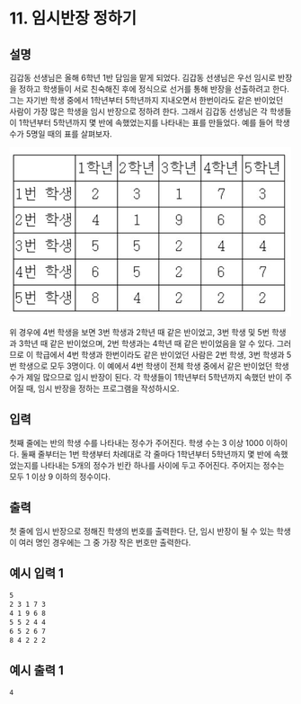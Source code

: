 # 11. 임시반장 정하기

## 설명
김갑동 선생님은 올해 6학년 1반 담임을 맡게 되었다.
김갑동 선생님은 우선 임시로 반장을 정하고 학생들이 서로 친숙해진 후에 정식으로 선거를 통해 반장을 선출하려고 한다.
그는 자기반 학생 중에서 1학년부터 5학년까지 지내오면서 한번이라도 같은 반이었던 사람이 가장 많은 학생을 임시 반장으로 정하려 한다.
그래서 김갑동 선생님은 각 학생들이 1학년부터 5학년까지 몇 반에 속했었는지를 나타내는 표를 만들었다.
예를 들어 학생 수가 5명일 때의 표를 살펴보자.

<img src="./f8a83920ca.jpg">

위 경우에 4번 학생을 보면 3번 학생과 2학년 때 같은 반이었고, 3번 학생 및 5번 학생과 3학년 때 같은 반이었으며,
2번 학생과는 4학년 때 같은 반이었음을 알 수 있다. 그러므로 이 학급에서 4번 학생과 한번이라도
같은 반이었던 사람은 2번 학생, 3번 학생과 5번 학생으로 모두 3명이다.
이 예에서 4번 학생이 전체 학생 중에서 같은 반이었던 학생 수가 제일 많으므로 임시 반장이 된다.
각 학생들이 1학년부터 5학년까지 속했던 반이 주어질 때, 임시 반장을 정하는 프로그램을 작성하시오.

## 입력
첫째 줄에는 반의 학생 수를 나타내는 정수가 주어진다. 학생 수는 3 이상 1000 이하이다.
둘째 줄부터는 1번 학생부터 차례대로 각 줄마다 1학년부터 5학년까지 몇 반에 속했었는지를 나타내는 5개의 정수가 빈칸 하나를 사이에 두고 주어진다.
주어지는 정수는 모두 1 이상 9 이하의 정수이다.

## 출력
첫 줄에 임시 반장으로 정해진 학생의 번호를 출력한다.
단, 임시 반장이 될 수 있는 학생이 여러 명인 경우에는 그 중 가장 작은 번호만 출력한다.

## 예시 입력 1 
```
5
2 3 1 7 3
4 1 9 6 8
5 5 2 4 4
6 5 2 6 7
8 4 2 2 2
```

## 예시 출력 1
```
4
```